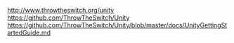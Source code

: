 http://www.throwtheswitch.org/unity
https://github.com/ThrowTheSwitch/Unity
https://github.com/ThrowTheSwitch/Unity/blob/master/docs/UnityGettingStartedGuide.md
